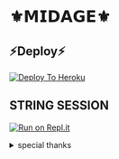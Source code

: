 # ⚜️𝗠𝗜𝗗𝗔𝗚𝗘⚜️

## ⚡Deploy⚡

[![Deploy To Heroku](https://www.herokucdn.com/deploy/button.svg)](https://heroku.com/deploy?template=https://github.com/bot-support/MIDAGE)


## STRING SESSION
[![Run on Repl.it](https://repl.it/badge/github/STARKGANG/friday)](https://repl.it/@Botsupport/MIDAGE?v=1.com)



<img src=""/>

<details>

<summary> special thanks </summary>

<b>[OXILIC](https://t.me/Itz_oxiOp)</b>

<b>[AMAN](https://t.me/AmanPandeyDeveloperIN)</b>

<b>[BLAZE](https://t.me/blaze_opoo)</b>

<h1>#TEAMPATRICIA</h1>

</details>

